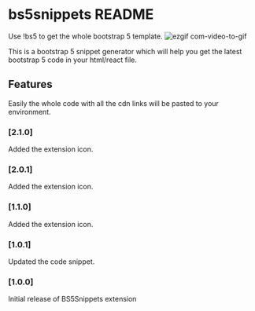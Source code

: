 # bs5snippets README
Use !bs5 to get the whole bootstrap 5 template.
![ezgif com-video-to-gif](https://user-images.githubusercontent.com/64217477/117545083-f1bd2600-b041-11eb-9cc7-fc9a3320e5b3.gif)

This is a bootstrap 5 snippet generator which will help you get the latest bootstrap 5 code in your html/react file.

## Features

Easily the whole code with all the cdn links will be pasted to your environment.

### [2.1.0]

Added the extension icon.

### [2.0.1]

Added the extension icon.

### [1.1.0]

Added the extension icon.

### [1.0.1]

Updated the code snippet.

### [1.0.0]

Initial release of BS5Snippets extension
